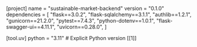[project]
name = "sustainable-market-backend"
version = "0.1.0"
dependencies = [
"flask==3.0.2",
"flask-sqlalchemy==3.1.1",
"authlib==1.2.1",
"gunicorn==21.2.0",
"pytest==7.4.3",
"python-dotenv==1.0.1",
"flask-swagger-ui==4.11.1",
"uvicorn==0.28.0",
]

[tool.uv]
python = "3.11" # Explicit Python version [[1]]
